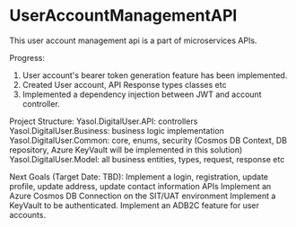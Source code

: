 # UserAccountManagementAPI

This user account management api is a part of microservices APIs.

Progress:
1. User account's bearer token generation feature has been implemented.
2. Created User account, API Response types classes etc
3. Implemented a dependency injection between JWT and account controller.

Project Structure:
Yasol.DigitalUser.API: controllers
Yasol.DigitalUser.Business: business logic implementation
Yasol.DigitalUser.Common: core, enums, security (Cosmos DB Context, DB repository, Azure KeyVault will be implemented in this solution)
Yasol.DigitalUser.Model: all business entities, types, request, response etc

Next Goals (Target Date: TBD):
Implement a login, registration, update profile, update address, update contact information APIs
Implement an Azure Cosmos DB Connection on the SIT/UAT environment
Implement a KeyVault to be authenticated.
Implement an ADB2C feature for user accounts.
